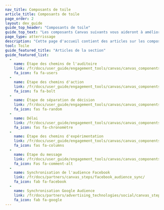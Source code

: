 ```yaml
---
nav_title: Composants de toile
article_title: Composants de toile
page_order: 2
layout: dev_guide
guide_top_header: "Composants de toile"
guide_top_text: "Les composants Canvas suivants vous aideront à améliorer votre processus, à débloquer de nouveaux trajets et à accroître votre efficacité. Consultez notre [Canvas LAB Playbook](https://labplaybooks.braze.com/canvas-playbooks#subpage/qpbtt) pour une liste d'exemples de cas d'utilisation."
page_type: atterrissage
description: "Cette page d'accueil contient des articles sur les composants de Canvas qui vous aideront à créer des Canvases plus avancés."
tool: Toile
guide_featured_title: "Articles de la section"
guide_featured_list:
  - 
    name: Étape des chemins de l'auditoire
    link: /fr/docs/user_guide/engagement_tools/canvas/canvas_components/audience_paths/
    fa_icon: fa fa-users
  - 
    name: Étape des chemins d'action
    link: /fr/docs/user_guide/engagement_tools/canvas/canvas_components/action_paths/
    fa_icon: fa fa-bolt
  - 
    name: Étape de séparation de décision
    link: /fr/docs/user_guide/engagement_tools/canvas/canvas_components/decision_split/
    fa_icon: fas fa-random
  - 
    name: Délai
    link: /fr/docs/user_guide/engagement_tools/canvas/canvas_components/delay_step/
    fa_icon: fas fa-chronomètre
  - 
    name: Étape des chemins d'expérimentation
    link: /fr/docs/user_guide/engagement_tools/canvas/canvas_components/experiment_step/
    fa_icon: fas fa-columns
  - 
    name: Étape du message
    link: /fr/docs/user_guide/engagement_tools/canvas/canvas_components/message_step/
    fa_icon: Fas fa-comment-alt
  - 
    name: Synchronisation de l'audience Facebook
    link: /fr/docs/partners/canvas_steps/facebook_audience_sync/
    fa_icon: fab fa-facebook
  - 
    name: Synchronisation Google Audience
    link: /fr/docs/partners/advertising_technologies/social/canvas_steps/google_audience_sync/
    fa_icon: fab fa-google
---
```


